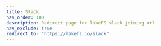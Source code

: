 ```yaml
---
title: Slack
nav_order: 100
description: Redirect page for lakeFS slack joining url
nav_exclude: true
redirect_to: "https://lakefs.io/slack"
---
```


